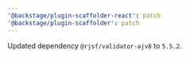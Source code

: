 ```yaml
---
'@backstage/plugin-scaffolder-react': patch
'@backstage/plugin-scaffolder': patch
---
```


Updated dependency `@rjsf/validator-ajv8` to `5.5.2`.

